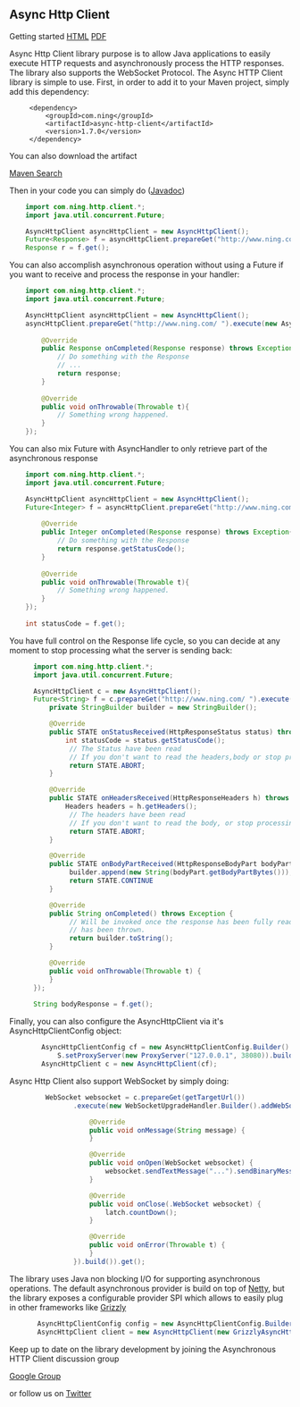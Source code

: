 Async Http Client
-----------------

Getting started [HTML](http://sonatype.github.com/async-http-client/) [PDF](http://is.gd/kexrN)

Async Http Client library purpose is to allow Java applications to easily execute HTTP requests and asynchronously process the HTTP responses. The library also supports the WebSocket Protocol. The Async HTTP Client library is simple to use. First, in order to add it to your Maven project, simply add this dependency:

         <dependency>
             <groupId>com.ning</groupId>
             <artifactId>async-http-client</artifactId>
             <version>1.7.0</version>
         </dependency>

You can also download the artifact

[Maven Search](http://search.maven.org)

Then in your code you can simply do ([Javadoc](http://sonatype.github.com/async-http-client/apidocs/index.html))
```java
    import com.ning.http.client.*;
    import java.util.concurrent.Future;

    AsyncHttpClient asyncHttpClient = new AsyncHttpClient();
    Future<Response> f = asyncHttpClient.prepareGet("http://www.ning.com/ ").execute();
    Response r = f.get();
```
You can also accomplish asynchronous operation without using a Future if you want to receive and process the response in your handler:
```java
    import com.ning.http.client.*;
    import java.util.concurrent.Future;

    AsyncHttpClient asyncHttpClient = new AsyncHttpClient();
    asyncHttpClient.prepareGet("http://www.ning.com/ ").execute(new AsyncCompletionHandler<Response>(){
        
        @Override
        public Response onCompleted(Response response) throws Exception{
            // Do something with the Response
            // ...
            return response;
        }
        
        @Override
        public void onThrowable(Throwable t){
            // Something wrong happened.
        }
    });
```
You can also mix Future with AsyncHandler to only retrieve part of the asynchronous response
```java
    import com.ning.http.client.*;
    import java.util.concurrent.Future;

    AsyncHttpClient asyncHttpClient = new AsyncHttpClient();
    Future<Integer> f = asyncHttpClient.prepareGet("http://www.ning.com/ ").execute(new AsyncCompletionHandler<Integer>(){
        
        @Override
        public Integer onCompleted(Response response) throws Exception{
            // Do something with the Response
            return response.getStatusCode();
        }
        
        @Override
        public void onThrowable(Throwable t){
            // Something wrong happened.
        }
    });
    
    int statuѕCode = f.get();
```
 You have full control on the Response life cycle, so you can decide at any moment to stop processing what the server is sending back:
```java
      import com.ning.http.client.*;
      import java.util.concurrent.Future;

      AsyncHttpClient c = new AsyncHttpClient();
      Future<String> f = c.prepareGet("http://www.ning.com/ ").execute(new AsyncHandler<String>() {
          private StringBuilder builder = new StringBuilder();

          @Override
          public STATE onStatusReceived(HttpResponseStatus status) throws Exception {
              int statusCode = status.getStatusCode();
               // The Status have been read
               // If you don't want to read the headers,body or stop processing the response
               return STATE.ABORT;
          }

          @Override
          public STATE onHeadersReceived(HttpResponseHeaders h) throws Exception {
              Headers headers = h.getHeaders();
               // The headers have been read
               // If you don't want to read the body, or stop processing the response
               return STATE.ABORT;
          }

          @Override
          public STATE onBodyPartReceived(HttpResponseBodyPart bodyPart) throws Exception {
               builder.append(new String(bodyPart.getBodyPartBytes()));
               return STATE.CONTINUE
          }

          @Override
          public String onCompleted() throws Exception {
               // Will be invoked once the response has been fully read or a ResponseComplete exception
               // has been thrown.
               return builder.toString();
          }

          @Override
          public void onThrowable(Throwable t) {
          }
      });
      
      String bodyResponse = f.get();
```
Finally, you can also configure the AsyncHttpClient via it's AsyncHttpClientConfig object:
```java
        AsyncHttpClientConfig cf = new AsyncHttpClientConfig.Builder()
            S.setProxyServer(new ProxyServer("127.0.0.1", 38080)).build();
        AsyncHttpClient c = new AsyncHttpClient(cf);
```
Async Http Client also support WebSocket by simply doing:
```java
         WebSocket websocket = c.prepareGet(getTargetUrl())
                .execute(new WebSocketUpgradeHandler.Builder().addWebSocketListener(new WebSocketTextListener() {

                    @Override
                    public void onMessage(String message) {
                    }

                    @Override
                    public void onOpen(WebSocket websocket) {
                        websocket.sendTextMessage("...").sendBinaryMessage("...");
                    }

                    @Override
                    public void onClose(.WebSocket websocket) {
                        latch.countDown();
                    }

                    @Override
                    public void onError(Throwable t) {
                    }
                }).build()).get();
```
The library uses Java non blocking I/O for supporting asynchronous operations. The default asynchronous provider is build on top of [Netty](http://www.jboss.org/netty), but the library exposes a configurable provider SPI which allows to easily plug in other frameworks like [Grizzly](http://grizzly.java.net)
```java
       AsyncHttpClientConfig config = new AsyncHttpClientConfig.Builder().build();
       AsyncHttpClient client = new AsyncHttpClient(new GrizzlyAsyncHttpProvider(config), config);
```
Keep up to date on the library development by joining the Asynchronous HTTP Client discussion group

[Google Group](http://groups.google.com/group/asynchttpclient)

or follow us on [Twitter](http://twitter.com/jfarcand)

